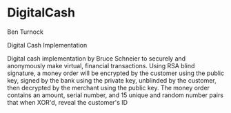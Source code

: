 # DigitalCash




Ben Turnock

Digital Cash Implementation

Digital cash implementation by Bruce Schneier to securely and anonymously make virtual, financial transactions.
Using RSA blind signature, a money order will be encrypted by the customer using the public key, signed by the bank using the private key, unblinded by the customer, then decrypted by the merchant using the public key. The money order contains an amount, serial number, and 15 unique and random number pairs that when XOR'd, reveal the customer's ID